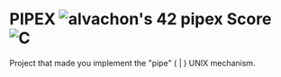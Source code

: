 # PIPEX ![alvachon's 42 pipex Score](https://badge42.vercel.app/api/v2/clb9zrpvt00250fl97rqy9hie/project/2878943) ![C](https://img.shields.io/badge/C-00599C?style=for-the-badge&logo=c&logoColor=white)

Project that made you implement the "pipe" ( | ) UNIX mechanism.
